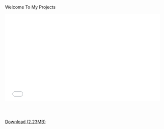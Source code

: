 <p>Welcome To My Projects</p>


<div data-oembed-url="https://i.imgur.com/dJccR0X.mp4">
<div style="max-width:540px">
<div style="height:0; left:0; padding-bottom:56.25%; position:relative; width:100%"><iframe allowfullscreen="" src="//if-cdn.com/tmI6bFJ?app=1" style="top: 0; left: 0; width: 100%; height: 100%; position: absolute; border: 0;" tabindex="-1"></iframe></div>
</div>
<script async="" charset="utf-8" src="//if-cdn.com/embed.js"></script>
</div>

<p><a href="ms-windows-store://pdp/?productid=c3q2wwjj2t1h"><img alt="" src="https://i.imgur.com/dJccR0X.mp4" /></a></p>

<p>&nbsp;</p>

<p><a class="input popsok" href="https://download843.mediafire.com/9eiuwbyn4drg4DmPzBHK5Jg5xgwh1MlINwARIN9IFrw6ruv1UZmu5N0o-GWe1Zpf6qE-ITZsFs0fVIKngmlEfAXd_-V-MHMh202QMHhXOm_Wd36mRYESzbLR_VV71lRZsYDKTdSKrl-UTlGAJA5d3o9K_yZMzh5_QRVvIpJlF26t9Q/m44sddqv7tnagdz/Black+Op3+Simple+Injector.zip(https://www.mediafire.com/file/m44sddqv7tnagdz/Black+Op3+Simple+Injector.zip)https://www.mediafire.com/file/m44sddqv7tnagdz/Black+Op3+Simple+Injector.zip" id="downloadButton" rel="nofollow">Download (2.23MB) </a></p>
